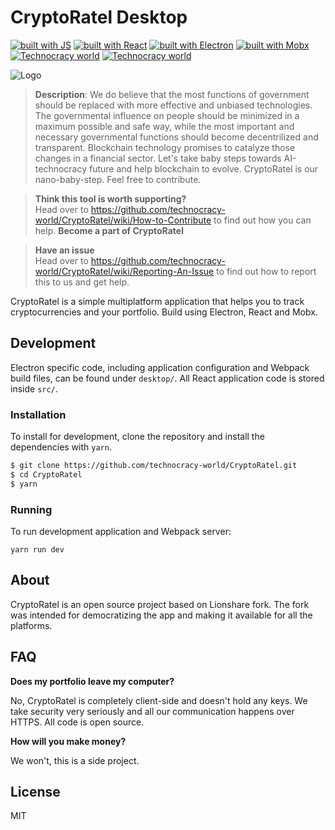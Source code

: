 # CryptoRatel Desktop
[![built with JS](https://img.shields.io/badge/built%20with-JavaScript-orange.svg)](https://www.javascript.com/)
[![built with React](https://img.shields.io/badge/built%20with-React-orange.svg)](https://reactjs.org/)
[![built with Electron](https://img.shields.io/badge/built%20with-Electron-orange.svg)](https://electron.atom.io/)
[![built with Mobx](https://img.shields.io/badge/built%20with-Mobx-orange.svg)](https://mobx.js.org/)
[![Technocracy world](https://img.shields.io/badge/AI-TechnoCracy-blue.svg)](https://github.com/technocracy-world)
[![Technocracy world](https://img.shields.io/badge/Blockchain-World-blue.svg)](https://github.com/technocracy-world)





![Logo](https://i.imgur.com/vnifpnd.png)

> **Description**: We do believe that the most functions of government should be replaced with more effective and unbiased technologies. The governmental influence on people should be minimized in a maximum possible and safe way, while the most important and necessary governmental functions should become decentrilized and transparent. Blockchain technology promises to catalyze those changes in a financial sector. Let's take baby steps towards AI-technocracy future and help blockchain to evolve. CryptoRatel is our nano-baby-step. Feel free to contribute.

> **Think this tool is worth supporting?**  
Head over to https://github.com/technocracy-world/CryptoRatel/wiki/How-to-Contribute to find out how you can help.
**Become a part of CryptoRatel**  

> **Have an issue**  
Head over to https://github.com/technocracy-world/CryptoRatel/wiki/Reporting-An-Issue to find out how to report this to us and get help.



CryptoRatel is a simple multiplatform application that helps you to track cryptocurrencies and
your portfolio. Build using Electron, React and Mobx.




## Development

Electron specific code, including application configuration and Webpack build files,
can be found under `desktop/`. All React application code is stored inside `src/`.

### Installation

To install for development, clone the repository and install the dependencies with `yarn`.

```bash
$ git clone https://github.com/technocracy-world/CryptoRatel.git
$ cd CryptoRatel
$ yarn 
```

### Running

To run development application and Webpack server:

```
yarn run dev
```

## About

CryptoRatel is an open source project based on Lionshare fork. The fork was intended for democratizing the app and making it available for
all the platforms.



## FAQ
**Does my portfolio leave my computer?**

No, CryptoRatel is completely client-side and doesn't hold any keys. We take security very seriously and all our communication happens over HTTPS. All code is open source.

**How will you make money?**

We won't, this is a side project.


## License

MIT
